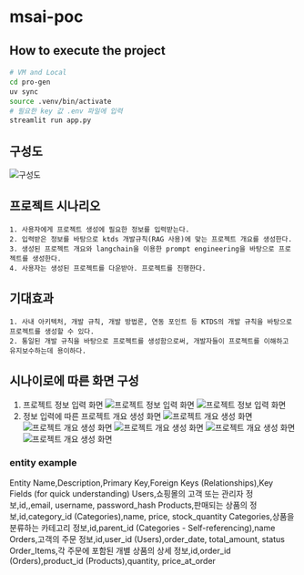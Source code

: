 # msai-poc

## How to execute the project
``` bash
# VM and Local
cd pro-gen
uv sync
source .venv/bin/activate
# 필요한 key 값 .env 파일에 입력
streamlit run app.py
```

## 구성도
![구성도](./img/스크린샷%202025-07-24%20오전%209.28.27.png)

## 프로젝트 시나리오
```
1. 사용자에게 프로젝트 생성에 필요한 정보를 입력받는다.
2. 입력받은 정보를 바탕으로 ktds 개발규칙(RAG 사용)에 맞는 프로젝트 개요를 생성한다.
3. 생성된 프로젝트 개요와 langchain을 이용한 prompt engineering을 바탕으로 프로젝트를 생성한다.
4. 사용자는 생성된 프로젝트를 다운받아. 프로젝트를 진행한다.
```
## 기대효과
```
1. 사내 아키텍처, 개발 규칙, 개발 방법론, 연동 포인트 등 KTDS의 개발 규칙을 바탕으로 프로젝트를 생성할 수 있다.
2. 통일된 개발 규칙을 바탕으로 프로젝트를 생성함으로써, 개발자들이 프로젝트를 이해하고 유지보수하는데 용이하다.
```
## 시나이로에 따른 화면 구성
1. 프로젝트 정보 입력 화면
![프로젝트 정보 입력 화면](./img/스크린샷%202025-07-24%2001.png)
![프로젝트 정보 입력 화면](./img/스크린샷%202025-07-24%2002.png)
2. 정보 입력에 따른 프로젝트 개요 생성 화면
![프로젝트 개요 생성 화면](./img/스크린샷%202025-07-24%2003.png)
![프로젝트 개요 생성 화면](./img/스크린샷%202025-07-24%2004.png)
![프로젝트 개요 생성 화면](./img/스크린샷%202025-07-24%2005.png)
![프로젝트 개요 생성 화면](./img/스크린샷%202025-07-24%2006.png)
![프로젝트 개요 생성 화면](./img/스크린샷%202025-07-24%2007.png)

### entity example
Entity Name,Description,Primary Key,Foreign Keys (Relationships),Key Fields (for quick understanding)
Users,쇼핑몰의 고객 또는 관리자 정보,id,,email, username, password_hash
Products,판매되는 상품의 정보,id,category_id (Categories),name, price, stock_quantity
Categories,상품을 분류하는 카테고리 정보,id,parent_id (Categories - Self-referencing),name
Orders,고객의 주문 정보,id,user_id (Users),order_date, total_amount, status
Order_Items,각 주문에 포함된 개별 상품의 상세 정보,id,order_id (Orders),product_id (Products),quantity, price_at_order
